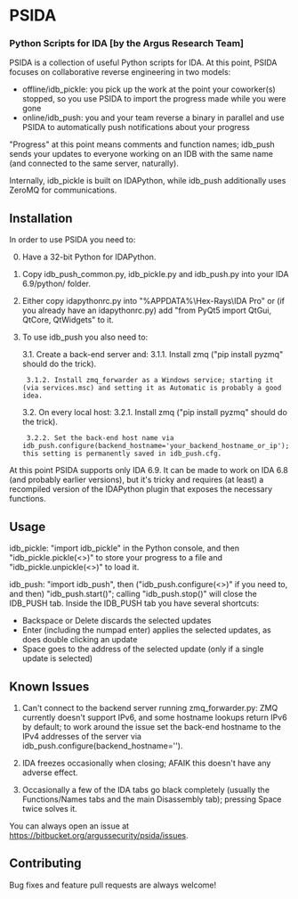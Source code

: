 PSIDA
=========
### Python Scripts for IDA [by the Argus Research Team]

PSIDA is a collection of useful Python scripts for IDA.
At this point, PSIDA focuses on collaborative reverse engineering in two models:
 - offline/idb_pickle: you pick up the work at the point your coworker(s) stopped, so you use PSIDA to import the progress made while you were gone
 - online/idb_push: you and your team reverse a binary in parallel and use PSIDA to automatically push notifications about your progress

"Progress" at this point means comments and function names; idb_push sends your updates to everyone working on an IDB with the same name (and connected to the same server, naturally).
 
Internally, idb_pickle is built on IDAPython, while idb_push additionally uses ZeroMQ for communications.


Installation
------------
In order to use PSIDA you need to:

0. Have a 32-bit Python for IDAPython.

1. Copy idb_push_common.py, idb_pickle.py and idb_push.py into your IDA 6.9/python/ folder.

2. Either copy idapythonrc.py into "%APPDATA%\Hex-Rays\IDA Pro" or (if you already have an idapythonrc.py) add "from PyQt5 import QtGui, QtCore, QtWidgets" to it.

3. To use idb_push you also need to:

    3.1. Create a back-end server and:
        3.1.1. Install zmq ("pip install pyzmq" should do the trick).

        3.1.2. Install zmq_forwarder as a Windows service; starting it (via services.msc) and setting it as Automatic is probably a good idea.

	3.2. On every local host:
        3.2.1. Install zmq ("pip install pyzmq" should do the trick).
        
        3.2.2. Set the back-end host name via idb_push.configure(backend_hostname='your_backend_hostname_or_ip'); this setting is permanently saved in idb_push.cfg.


At this point PSIDA supports only IDA 6.9. It can be made to work on IDA 6.8 (and probably earlier versions), but it's tricky and requires (at least) a recompiled version of the IDAPython plugin that exposes the necessary functions.



Usage
------------
idb_pickle: "import idb_pickle" in the Python console, and then "idb_pickle.pickle(<>)" to store your progress to a file and "idb_pickle.unpickle(<>)" to load it.

idb_push: "import idb_push", then ("idb_push.configure(<>)" if you need to, and then) "idb_push.start()"; calling "idb_push.stop()" will close the IDB_PUSH tab.
Inside the IDB_PUSH tab you have several shortcuts:
 - Backspace or Delete discards the selected updates
 - Enter (including the numpad enter) applies the selected updates, as does double clicking an update
 - Space goes to the address of the selected update (only if a single update is selected)



Known Issues
------------
1. Can't connect to the backend server running zmq_forwarder.py: ZMQ currently doesn't support IPv6, and some hostname lookups return IPv6 by default; to work around the issue set the back-end hostname to the IPv4 addresses of the server via idb_push.configure(backend_hostname='<your backend IP>').

2. IDA freezes occasionally when closing; AFAIK this doesn't have any adverse effect.

3. Occasionally a few of the IDA tabs go black completely (usually the Functions/Names tabs and the main Disassembly tab); pressing Space twice solves it.


You can always open an issue at https://bitbucket.org/argussecurity/psida/issues.


Contributing
------------
Bug fixes and feature pull requests are always welcome!
